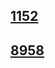 ## [1152](https://www.acmicpc.net/problem/2577)





## [8958](https://www.acmicpc.net/problem/8958)


```c

```

